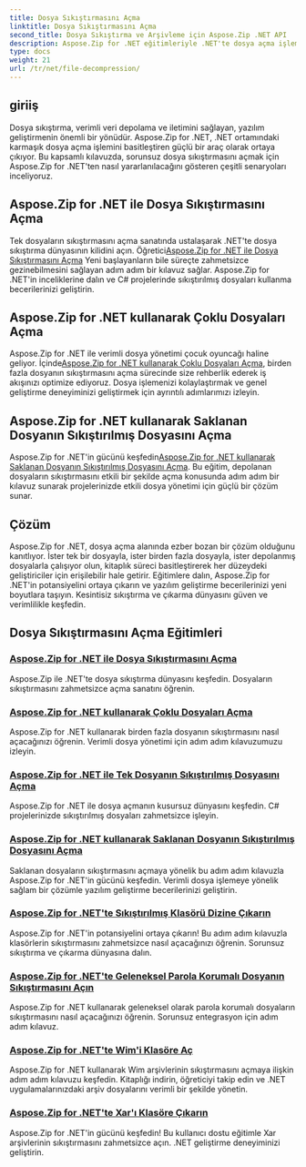 ```yaml
---
title: Dosya Sıkıştırmasını Açma
linktitle: Dosya Sıkıştırmasını Açma
second_title: Dosya Sıkıştırma ve Arşivleme için Aspose.Zip .NET API
description: Aspose.Zip for .NET eğitimleriyle .NET'te dosya açma işlemini zahmetsizce öğrenin. Adım adım kılavuzlarla sıkıştırılmış dosyaları verimli bir şekilde kullanmayı öğrenin.
type: docs
weight: 21
url: /tr/net/file-decompression/
---
```



## giriiş

Dosya sıkıştırma, verimli veri depolama ve iletimini sağlayan, yazılım geliştirmenin önemli bir yönüdür. Aspose.Zip for .NET, .NET ortamındaki karmaşık dosya açma işlemini basitleştiren güçlü bir araç olarak ortaya çıkıyor. Bu kapsamlı kılavuzda, sorunsuz dosya sıkıştırmasını açmak için Aspose.Zip for .NET'ten nasıl yararlanılacağını gösteren çeşitli senaryoları inceliyoruz.

## Aspose.Zip for .NET ile Dosya Sıkıştırmasını Açma

Tek dosyaların sıkıştırmasını açma sanatında ustalaşarak .NET'te dosya sıkıştırma dünyasının kilidini açın. Öğretici[Aspose.Zip for .NET ile Dosya Sıkıştırmasını Açma](./decompress-file/) Yeni başlayanların bile süreçte zahmetsizce gezinebilmesini sağlayan adım adım bir kılavuz sağlar. Aspose.Zip for .NET'in inceliklerine dalın ve C# projelerinde sıkıştırılmış dosyaları kullanma becerilerinizi geliştirin.

## Aspose.Zip for .NET kullanarak Çoklu Dosyaları Açma

 Aspose.Zip for .NET ile verimli dosya yönetimi çocuk oyuncağı haline geliyor. İçinde[Aspose.Zip for .NET kullanarak Çoklu Dosyaları Açma](./decompress-multiple-files/), birden fazla dosyanın sıkıştırmasını açma sürecinde size rehberlik ederek iş akışınızı optimize ediyoruz. Dosya işlemenizi kolaylaştırmak ve genel geliştirme deneyiminizi geliştirmek için ayrıntılı adımlarımızı izleyin.

## Aspose.Zip for .NET kullanarak Saklanan Dosyanın Sıkıştırılmış Dosyasını Açma

 Aspose.Zip for .NET'in gücünü keşfedin[Aspose.Zip for .NET kullanarak Saklanan Dosyanın Sıkıştırılmış Dosyasını Açma](./decompress-stored-file/). Bu eğitim, depolanan dosyaların sıkıştırmasını etkili bir şekilde açma konusunda adım adım bir kılavuz sunarak projelerinizde etkili dosya yönetimi için güçlü bir çözüm sunar.

## Çözüm

Aspose.Zip for .NET, dosya açma alanında ezber bozan bir çözüm olduğunu kanıtlıyor. İster tek bir dosyayla, ister birden fazla dosyayla, ister depolanmış dosyalarla çalışıyor olun, kitaplık süreci basitleştirerek her düzeydeki geliştiriciler için erişilebilir hale getirir. Eğitimlere dalın, Aspose.Zip for .NET'in potansiyelini ortaya çıkarın ve yazılım geliştirme becerilerinizi yeni boyutlara taşıyın. Kesintisiz sıkıştırma ve çıkarma dünyasını güven ve verimlilikle keşfedin.
## Dosya Sıkıştırmasını Açma Eğitimleri
### [Aspose.Zip for .NET ile Dosya Sıkıştırmasını Açma](./decompress-file/)
Aspose.Zip ile .NET'te dosya sıkıştırma dünyasını keşfedin. Dosyaların sıkıştırmasını zahmetsizce açma sanatını öğrenin.
### [Aspose.Zip for .NET kullanarak Çoklu Dosyaları Açma](./decompress-multiple-files/)
Aspose.Zip for .NET kullanarak birden fazla dosyanın sıkıştırmasını nasıl açacağınızı öğrenin. Verimli dosya yönetimi için adım adım kılavuzumuzu izleyin.
### [Aspose.Zip for .NET ile Tek Dosyanın Sıkıştırılmış Dosyasını Açma](./decompress-single-file/)
Aspose.Zip for .NET ile dosya açmanın kusursuz dünyasını keşfedin. C# projelerinizde sıkıştırılmış dosyaları zahmetsizce işleyin.
### [Aspose.Zip for .NET kullanarak Saklanan Dosyanın Sıkıştırılmış Dosyasını Açma](./decompress-stored-file/)
Saklanan dosyaların sıkıştırmasını açmaya yönelik bu adım adım kılavuzla Aspose.Zip for .NET'in gücünü keşfedin. Verimli dosya işlemeye yönelik sağlam bir çözümle yazılım geliştirme becerilerinizi geliştirin.
### [Aspose.Zip for .NET'te Sıkıştırılmış Klasörü Dizine Çıkarın](./decompress-compressed-folder-directory/)
Aspose.Zip for .NET'in potansiyelini ortaya çıkarın! Bu adım adım kılavuzla klasörlerin sıkıştırmasını zahmetsizce nasıl açacağınızı öğrenin. Sorunsuz sıkıştırma ve çıkarma dünyasına dalın.
### [Aspose.Zip for .NET'te Geleneksel Parola Korumalı Dosyanın Sıkıştırmasını Açın](./decompress-traditionally-password-protected-file/)
Aspose.Zip for .NET kullanarak geleneksel olarak parola korumalı dosyaların sıkıştırmasını nasıl açacağınızı öğrenin. Sorunsuz entegrasyon için adım adım kılavuz.
### [Aspose.Zip for .NET'te Wim'i Klasöre Aç](./decompress-wim-folder/)
Aspose.Zip for .NET kullanarak Wim arşivlerinin sıkıştırmasını açmaya ilişkin adım adım kılavuzu keşfedin. Kitaplığı indirin, öğreticiyi takip edin ve .NET uygulamalarınızdaki arşiv dosyalarını verimli bir şekilde yönetin.
### [Aspose.Zip for .NET'te Xar'ı Klasöre Çıkarın](./decompress-xar-folder/)
Aspose.Zip for .NET'in gücünü keşfedin! Bu kullanıcı dostu eğitimle Xar arşivlerinin sıkıştırmasını zahmetsizce açın. .NET geliştirme deneyiminizi geliştirin.